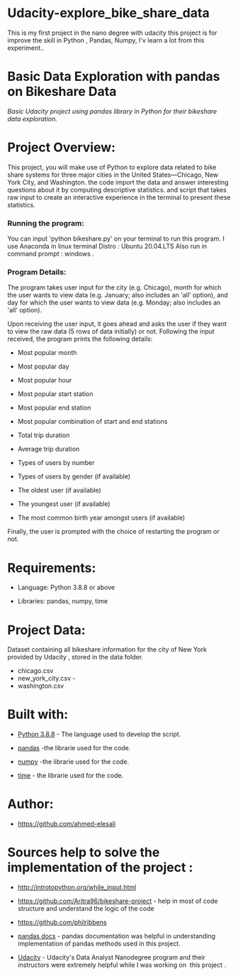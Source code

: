 # Udacity-explore_bike_share_data
 This is my first project in the nano degree with udacity this project is for improve the skill in Python , Pandas, Numpy, I'v learn a lot from this experiment..
# Basic Data Exploration with pandas on Bikeshare Data

_Basic Udacity project using pandas library in Python for their bikeshare data exploration._

# Project Overview:

This project, you will make use of Python to explore data related to bike share systems for three major cities in the United States—Chicago, New York City, and Washington. the code import the data and answer interesting questions about it by computing descriptive statistics. and  script that takes  raw input to create an interactive experience in the terminal to present these statistics.

### Running the program:

You can input 'python bikeshare.py' on your terminal to run this program. I use Anaconda  in linux  terminal 
Distro : Ubuntu 20.04.LTS
 Also  run in command prompt  : windows .


### Program Details:

The program takes user input for the city (e.g. Chicago), month for which the user wants to view data (e.g. January; also includes an 'all' option), and day for which the user wants to view data (e.g. Monday; also includes an 'all' option).

Upon receiving the user input, it goes ahead and asks the user if they want to view the raw data (5 rows of data initially) or not. Following the input received, the program prints the following details:

* Most popular month

* Most popular day

* Most popular hour

* Most popular start station

* Most popular end station

* Most popular combination of start and end stations

* Total trip duration

* Average trip duration

* Types of users by number

* Types of users by gender (if available)

* The oldest user (if available)

* The youngest user (if available)

* The most common birth year amongst users (if available)

Finally, the user is prompted with the choice of restarting the program or not.

# Requirements:

* Language: Python 3.8.8 or above

* Libraries: pandas, numpy, time

# Project Data:
 Dataset containing all bikeshare information for the city of New York provided by Udacity , stored in the data folder.
* chicago.csv 
* new_york_city.csv -
* washington.csv
# Built with:

* [Python 3.8.8](https://www.python.org/) - The language used to develop the script.

* [pandas](https://pandas.pydata.org/) -the librarie used for the code.

* [numpy](http://www.numpy.org/) -the librarie used for the code.

* [time](https://docs.python.org/2/library/time.html) - the librarie used for the code.

# Author:

* https://github.com/ahmed-elesali

# Sources help to solve the implementation of the project :

* http://introtopython.org/while_input.html

* https://github.com/Aritra96/bikeshare-project - help in most of code structure and understand the logic of the code

* https://github.com/philribbens

* [pandas docs](http://pandas.pydata.org/pandas-docs/stable/) - pandas documentation was helpful in understanding implementation of pandas methods used in this project.

* [Udacity](https://udacity.com) - Udacity's Data Analyst Nanodegree program and their instructors were extremely helpful while I was working on  this project .
